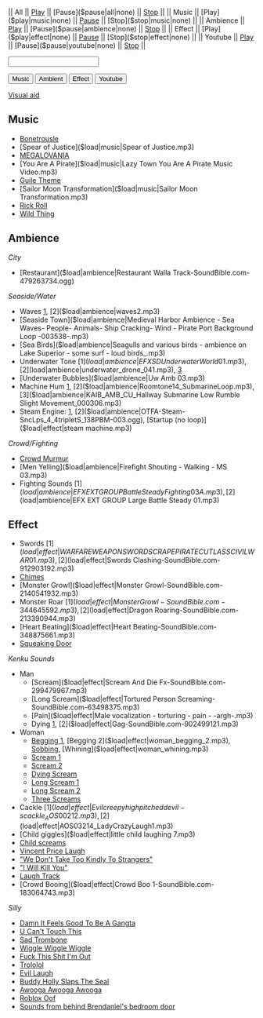 || All || [Play]($play|all|none) || [Pause]($pause|all|none) || [Stop]($stop|all|none) ||
|| Music || [Play]($play|music|none) || [Pause]($pause|music|none) || [Stop]($stop|music|none) ||
|| Ambience || [Play]($play|ambience|none) || [Pause]($pause|ambience|none) || [Stop]($stop|ambience|none) ||
|| Effect || [Play]($play|effect|none) || [Pause]($pause|effect|none) || [Stop]($stop|effect|none) ||
|| Youtube || [Play]($play|youtube|none) || [Pause]($pause|youtube|none) || [Stop]($stop|youtube|none) ||

<p><input type="text" id="custom_soundboard_url"><br>
 
<p><button id="custom_music_button">Music</button> 
<button id="custom_ambient_button">Ambient</button> 
<button id="custom_effect_button">Effect</button> 
<button id="custom_youtube_button">Youtube</button> 

[Visual aid](/dragon_heist/visual_aid)

## Music

* [Bonetrousle]($load|music|Bonetrousle.mp3)
* [Spear of Justice]($load|music|Spear of Justice.mp3)
* [MEGALOVANIA]($load|music|MEGALOVANIA.mp3)
* [You Are A Pirate]($load|music|Lazy Town You Are A Pirate Music Video.mp3)
* [Guile Theme]($load|music|guile_theme.mp3)
* [Sailor Moon Transformation]($load|music|Sailor Moon Transformation.mp3)
* [Rick Roll]($load|youtube|https://www.youtube.com/watch?v=oHg5SJYRHA0)
* [Wild Thing]($load|effect|https://www.youtube.com/watch?v=tFh0J8Ph18U)

## Ambience

*City*

* [Restaurant]($load|ambience|Restaurant Walla Track-SoundBible.com-479263734.ogg)

*Seaside/Water*

* Waves [1]($load|ambience|waves1.mp3), [2]($load|ambience|waves2.mp3)
* [Seaside Town]($load|ambience|Medieval Harbor Ambience - Sea Waves- People- Animals- Ship Cracking- Wind - Pirate Port Background Loop -003538-.mp3)
* [Sea Birds]($load|ambience|Seagulls and various birds - ambience on Lake Superior - some surf - loud birds_.mp3)
* Underwater Tone [1]($load|ambience|EFX SD Underwater World 01.mp3), [2]($load|ambience|underwater_drone_041.mp3), [3]($load|ambience|underwater_drone_042.mp3)
* [Underwater Bubbles]($load|ambience|Uw Amb 03.mp3)  
* Machine Hum [1]($load|ambience|Industrial_Ambient_Drones_06.mp3), [2]($load|ambience|Roomtone14_SubmarineLoop.mp3), [3]($load|ambience|KAIB_AMB_CU_Hallway Submarine Low Rumble Slight Movement_000306.mp3)
* Steam Engine: [1]($load|ambience|OTFA-Steam-SncLps_4_4-014-104BPM.ogg), [2]($load|ambience|OTFA-Steam-SncLps_4_4tripletS_138PBM-003.ogg), [Startup (no loop)]($load|effect|steam machine.mp3)

*Crowd/Fighting*

* [Crowd Murmur]($load|ambience|crown_murmur_male.mp3)
* [Men Yelling]($load|ambience|Firefight Shouting - Walking - MS 03.mp3)
* Fighting Sounds [1]($load|ambience|EFX EXT GROUP Battle Steady Fighting 03 A.mp3), [2]($load|ambience|EFX EXT GROUP Large Battle Steady 01.mp3)

## Effect

* Swords [1]($load|effect|WARFARE WEAPON SWORD SCRAPE PIRATE CUTLASS CIVIL WAR 01.mp3), [2]($load|effect|Swords Clashing-SoundBible.com-912903192.mp3)
* [Chimes]($load|effect|chimes.mp3)
* [Monster Growl]($load|effect|Monster Growl-SoundBible.com-2140541932.mp3)
* Monster Roar [1]($load|effect|Monster Growl-SoundBible.com-344645592.mp3), [2]($load|effect|Dragon Roaring-SoundBible.com-213390944.mp3)
* [Heart Beating]($load|effect|Heart Beating-SoundBible.com-348875661.mp3)
* [Squeaking Door]($load|effect|Sqeaking_door-Sarasprella-1653672487.mp3)

*Kenku Sounds*

* Man
  * [Scream]($load|effect|Scream And Die Fx-SoundBible.com-299479967.mp3)
  * [Long Scream]($load|effect|Tortured Person Screaming-SoundBible.com-63498375.mp3)
  * [Pain]($load|effect|Male vocalization - torturing - pain - -argh-.mp3)
  * Dying [1]($load|effect|Dying-SoundBible.com-1255481835.mp3), [2]($load|effect|Gag-SoundBible.com-902499121.mp3)
* Woman
  * [Begging 1]($load|effect|woman_begging_1.mp3), [Begging 2]($load|effect|woman_begging_2.mp3), [Sobbing]($load|effect|woman_sobbing.mp3), [Whining]($load|effect|woman_whining.mp3)
  * [Scream 1]($load|effect|woman_scream_1.ogg)
  * [Scream 2]($load|effect|woman_scream_2.ogg)
  * [Dying Scream]($load|effect|woman_scream_dying.ogg)
  * [Long Scream 1]($load|effect|woman_scream_long_1.ogg)
  * [Long Scream 2]($load|effect|woman_scream_long_2.ogg)
  * [Three Screams]($load|effect|woman_three_screams.ogg)
* Cackle [1]($load|effect|Evil creepy high pitched devil-s cackle_AOS00212.mp3), [2]($load|effect|AOS03214_LadyCrazyLaugh1.mp3)
* [Child giggles]($load|effect|little child laughing 7.mp3)
* [Child screams]($load|effect|child_screams.mp3)
* [Vincent Price Laugh]($load|effect|vincent_price_laugh.mp3)
* ["We Don't Take Too Kindly To Strangers"]($load|effect|we_dont_take_too_kindly.mp3)
* ["I Will Kill You"]($load|effect|I_will_kill_you-Grandpa-13673816.mp3)
* [Laugh Track]($load|effect|laugh_track.mp3)
* [Crowd Booing]($load|effect|Crowd Boo 1-SoundBible.com-183064743.mp3)

*Silly*

* [Damn It Feels Good To Be A Gangta]($load|effect|damn-it-feels-good-to-be-a-gangsta.mp3)
* [U Can't Touch This]($load|effect|mc-hammer-u-cant-touch-this.mp3)
* [Sad Trombone]($load|effect|sadtrombone.mp3)
* [Wiggle Wiggle Wiggle]($load|effect|wiggle_wiggle_wiggle.mp3)
* [Fuck This Shit I'm Out]($load|effect|fuck-this-shit-im-out.mp3)
* [Trololol]($load|effect|trololol.mp3)
* [Evil Laugh]($load|effect|vincent_price_laugh.mp3)
* [Buddy Holly Slaps The Seal](load|youtube|https://www.youtube.com/watch?v=KduJS8y48jc)
* [Awooga Awooga Awooga](load|effect|awooga-awooga-awooga.mp3)
* [Roblox Oof](load|effect|roblox-death-sound_1.mp3)
* [Sounds from behind Brendaniel's bedroom door](load|youtube|https://www.youtube.com/watch?v=KLtLbiQBe8s)

<script type="module">
    import { init_links, init_soundboard } from "/js/dragon_heist/gm_notes.js";
    init_links();
    init_soundboard();
</script>